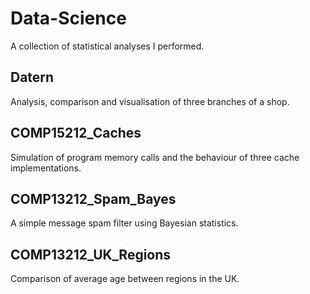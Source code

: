 # Data-Science
A collection of statistical analyses I performed.

## Datern
Analysis, comparison and visualisation of three branches of a shop.

## COMP15212_Caches
Simulation of program memory calls and the behaviour of three cache implementations.

## COMP13212_Spam_Bayes
A simple message spam filter using Bayesian statistics.

## COMP13212_UK_Regions
Comparison of average age between regions in the UK.
